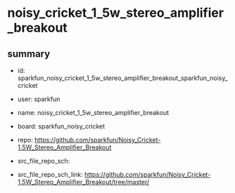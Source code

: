 # noisy_cricket_1_5w_stereo_amplifier_breakout
 
## summary 
* id: sparkfun_noisy_cricket_1_5w_stereo_amplifier_breakout_sparkfun_noisy_cricket
* user: sparkfun
* name: noisy_cricket_1_5w_stereo_amplifier_breakout
* board: sparkfun_noisy_cricket
* repo: https://github.com/sparkfun/Noisy_Cricket-1.5W_Stereo_Amplifier_Breakout



* src_file_repo_sch: 
* src_file_repo_sch_link: https://github.com/sparkfun/Noisy_Cricket-1.5W_Stereo_Amplifier_Breakout/tree/master/






